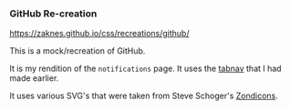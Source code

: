 ### GitHub Re-creation

https://zaknes.github.io/css/recreations/github/

This is a mock/recreation of GitHub.

It is my rendition of the `notifications` page. It uses the [tabnav](https://github.com/zaknes/css/tree/master/tabnav) that I had made earlier.

It uses various SVG's that were taken from Steve Schoger's [Zondicons](http://www.zondicons.com/).
